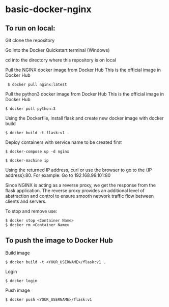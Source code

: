 # basic-docker-nginx

## To run on local:
Git clone the repository

Go into the Docker Quickstart terminal (Windows)

cd into the directory where this repository is on local 

Pull the NGINX docker image from Docker Hub
This is the official image in Docker Hub
```
 $ docker pull nginx:latest
```

Pull the python3 docker image from Docker Hub
This is the official image in Docker Hub
```
$ docker pull python:3
```

Using the Dockerfile, install flask and create new docker image with docker build
```
$ docker build -t flask:v1 .
```

Deploy containers with service name to be created first 
```
$ docker-compose up -d nginx

$ docker-machine ip
```
Using the returned IP address, curl or use the browser to go to the {IP address}:80. For example:
Go to 192.168.99.101:80

 
Since NGINX is acting as a reverse proxy, we get the response from the flask application. 
The reverse proxy provides an additional level of abstraction and control to ensure smooth network traffic flow between clients and servers.

To stop and remove use:
```
$ docker stop <Container Name>
$ docker rm <Container Name>
```

## To push the image to Docker Hub
Build image
```
$ docker build -t <YOUR_USERNAME>/flask:v1 .
```

Login
```
$ docker login
```

Push image
```
$ docker push <YOUR_USERNAME>/flask:v1
```
 


